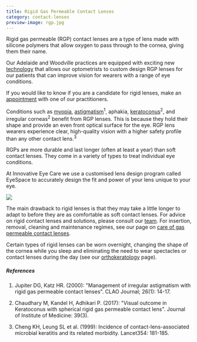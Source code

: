 ```yaml
---
title: Rigid Gas Permeable Contact Lenses
category: contact-lenses
preview-image: rgp.jpg
---
```

<div class="employee-heading">

<p>Rigid gas permeable (RGP) contact lenses are a type of lens made with silicone polymers that allow oxygen to pass through to the cornea, giving them their name. 

<p>Our Adelaide and Woodville practices are equipped with exciting new <a href="/what-we-do/anterior-imaging">technology</a> that allows our optometrists to custom design RGP lenses for our patients that can improve vision for wearers with a range of eye conditions.</p>

<p>If you would like to know if you are a candidate for rigid lenses, make an <a href="/what-we-do/eye-exam">appointment</a> with one of our practitioners.</p></p>

</div>

Conditions such as [myopia](/what-we-do/myopia), [astigmatism](/what-we-do/astigmatism)<sup>1</sup>, aphakia, [keratoconus](/what-we-do/keratoconus)<sup>2</sup>, and irregular corneas<sup>2</sup> benefit from RGP lenses. This is because they hold their shape and provide an even front optical surface for the eye. RGP lens wearers experience clear, high-quality vision with a higher safety profile than any other contact lens.<sup>3</sup> 

RGPs are more durable and last longer (often at least a year) than soft contact lenses. They come in a variety of types to treat individual eye conditions. 

At Innovative Eye Care we use a customised lens design program called EyeSpace to accurately design the fit and power of your lens unique to your eye.

![](/uploads/rgp-2.jpg)

The main drawback to rigid lenses is that they may take a little longer to adapt to before they are as comfortable as soft contact lenses. For advice on rigid contact lenses and solutions, please consult our <a href="/what-we-do/eye-exam">team</a>. For insertion, removal, cleaning and maintenance regimes, see our page on [care of gas permeable contact lenses](/patient-resources/U3l2xwEAADQADBFJ/care-of-gas-permeable-lenses).

Certain types of rigid lenses can be worn overnight, changing the shape of the cornea while you sleep and eliminating the need to wear spectacles or contact lenses during the day (see our [orthokeratology](/what-we-do/orthokeratology-corneal-reshaping) page).



##### References 

1. Jupiter DG, Katz HR. (2000): "Management of irregular astigmatism with rigid gas permeable contact lenses". CLAO Journal; 26(1): 14-17. 

2. Chaudhary M, Kandel H, Adhikari P. (2017): "Visual outcome in Keratoconus with spherical rigid gas permeable contact lens". Journal of Institute of Medicine: 39(3).      

3. Cheng KH, Leung SL et al. (1999): Incidence of contact-lens-associated microbial keratitis and its related morbidity. Lancet354: 181-185. 
